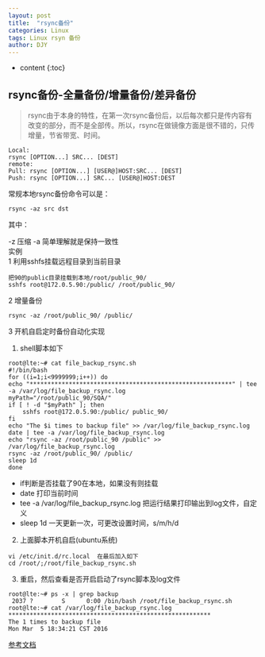 ```yaml
---
layout: post
title:  "rsync备份"
categories: Linux
tags: Linux rsyn 备份
author: DJY
---
```


* content
{:toc}

## rsync备份-全量备份/增量备份/差异备份  
> rsync由于本身的特性，在第一次rsync备份后，以后每次都只是传内容有改变的部分，而不是全部传。所以，rsync在做镜像方面是很不错的，只传增量，节省带宽、时间。  

```
Local:  
rsync [OPTION...] SRC... [DEST]
remote:
Pull: rsync [OPTION...] [USER@]HOST:SRC... [DEST]
Push: rsync [OPTION...] SRC... [USER@]HOST:DEST
```
常规本地rsync备份命令可以是：
```
rsync -az src dst
```
其中：

-z 压缩
-a 简单理解就是保持一致性  
实例  
1 利用sshfs挂载远程目录到当前目录
```
把90的public目录挂载到本地/root/public_90/
sshfs root@172.0.5.90:/public/ /root/public_90/
```
2 增量备份
```
rsync -az /root/public_90/ /public/
```
3 开机自启定时备份自动化实现  
1) shell脚本如下  
```
root@lte:~# cat file_backup_rsync.sh 
#!/bin/bash
for ((i=1;i<9999999;i++)) do
echo "*********************************************************" | tee -a /var/log/file_backup_rsync.log
myPath="/root/public_90/SQA/"
if [ ! -d "$myPath" ]; then
    sshfs root@172.0.5.90:/public/ public_90/
fi
echo "The $i times to backup file" >> /var/log/file_backup_rsync.log
date | tee -a /var/log/file_backup_rsync.log 
echo "rsync -az /root/public_90 /public" >> /var/log/file_backup_rsync.log
rsync -az /root/public_90/ /public/
sleep 1d
done
```
- if判断是否挂载了90在本地，如果没有则挂载
- date 打印当前时间
- tee -a /var/log/file_backup_rsync.log 把运行结果打印输出到log文件，自定义
- sleep 1d 一天更新一次，可更改设置时间，s/m/h/d  

2) 上面脚本开机自启(ubuntu系统)
```
vi /etc/init.d/rc.local  在最后加入如下  
cd /root/;/root/file_backup_rsync.sh
```
3) 重启，然后查看是否开启启动了rsync脚本及log文件
```
root@lte:~# ps -x | grep backup
 2037 ?        S      0:00 /bin/bash /root/file_backup_rsync.sh   
root@lte:~# cat /var/log/file_backup_rsync.log
*********************************************************
The 1 times to backup file
Mon Mar  5 18:34:21 CST 2016
```
[参考文档](https://www.cnblogs.com/kevingrace/p/6601088.html)